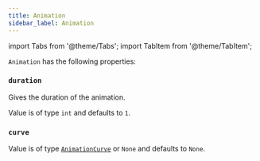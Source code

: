 ```yaml
---
title: Animation
sidebar_label: Animation
---
```


import Tabs from '@theme/Tabs';
import TabItem from '@theme/TabItem';

`Animation` has the following properties:

### `duration`

Gives the duration of the animation.

Value is of type `int` and defaults to `1`.

### `curve`

Value is of type [`AnimationCurve`](/docs/reference/types/animationcurve) or `None` and defaults to `None`.
